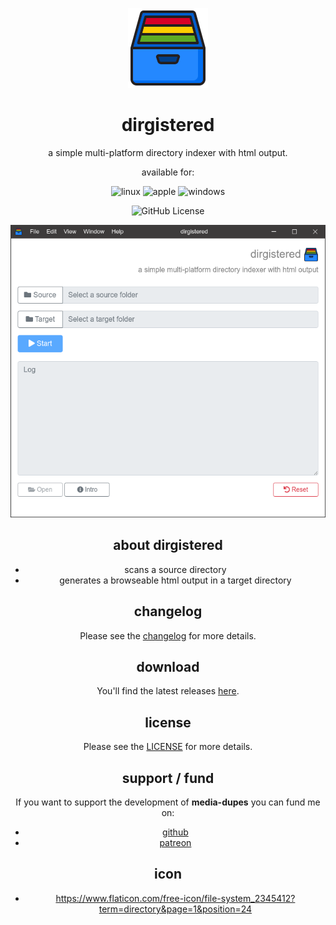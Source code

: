 <p align="center">
  <a href="#"><img src="https://raw.githubusercontent.com/yafp/dirgistered/master/.github/images/logo/128x128.png" width="128"></a>
</p>

<div align="center">
  <h1>dirgistered</h1>

a simple multi-platform directory indexer with html output.

available for:

![linux](https://raw.githubusercontent.com/yafp/media-dupes/master/.github/images/platform/linux_32x32.png)
![apple](https://raw.githubusercontent.com/yafp/media-dupes/master/.github/images/platform/apple_32x32.png)
![windows](https://raw.githubusercontent.com/yafp/media-dupes/master/.github/images/platform/windows_32x32.png)

![GitHub License](https://img.shields.io/github/license/yafp/dirgistered.svg)

![ui](https://raw.githubusercontent.com/yafp/dirgistered/master/.github/images/screenshots/ui_latest.png)


## about dirgistered
* scans a source directory
* generates a browseable html output in a target directory


## changelog
Please see the [changelog](docs/CHANGELOG.md) for more details.


## download
You'll find the latest releases [here](https://github.com/yafp/dirgistered/releases).


## license
Please see the [LICENSE](LICENSE) for more details.


## support / fund
If you want to support the development of **media-dupes** you can fund me on:

* [github](https://github.com/sponsors/yafp)
* [patreon](https://www.patreon.com/yafp)


## icon
* https://www.flaticon.com/free-icon/file-system_2345412?term=directory&page=1&position=24
